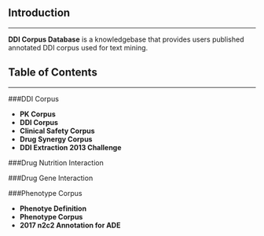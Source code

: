 
## Introduction
---------------

**DDI Corpus Database** is a knowledgebase that provides users published annotated DDI corpus used for text mining. 


## Table of Contents
--------------------
###DDI Corpus

  * **PK Corpus**
  * **DDI Corpus**
  * **Clinical Safety Corpus**
  * **Drug Synergy Corpus**
  * **DDI Extraction 2013 Challenge**
 
###Drug Nutrition Interaction

###Drug Gene Interaction

###Phenotype Corpus

  * **Phenotye Definition**
  * **Phenotype Corpus**
  * **2017 n2c2 Annotation for ADE**



